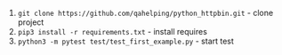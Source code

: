 1. `git clone https://github.com/qahelping/python_httpbin.git` - clone project 
2. `pip3 install -r requirements.txt` - install requires
3. `python3 -m pytest test/test_first_example.py` - start test
